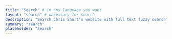 ```yaml
---
title: "Search" # in any language you want
layout: "search" # necessary for search
description: "Search Chris Short's website with full text fuzzy search"
summary: "search"
placeholder: "Search"
---
```

